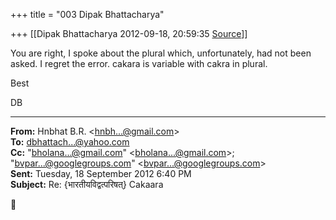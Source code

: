+++
title = "003 Dipak Bhattacharya"

+++
[[Dipak Bhattacharya	2012-09-18, 20:59:35 [Source](https://groups.google.com/g/bvparishat/c/h-SyR5Cno7c)]]



You are right, I spoke about the plural which, unfortunately, had not been asked. I regret the error. cakara is variable with cakra in plural.

Best

DB  

  

------------------------------------------------------------------------

**From:** Hnbhat B.R. \<[hnbh...@gmail.com]()\>  
**To:** [dbhattach...@yahoo.com]()  
**Cc:** "[bholana...@gmail.com]()" \<[bholana...@gmail.com]()\>; "[bvpar...@googlegroups.com]()" \<[bvpar...@googlegroups.com]()\>  
**Sent:** Tuesday, 18 September 2012 6:40 PM  
**Subject:** Re: {भारतीयविद्वत्परिषत्} Cakaara  



